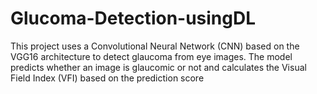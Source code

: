 # Glucoma-Detection-usingDL
This project uses a Convolutional Neural Network (CNN) based on the VGG16 architecture to detect glaucoma from eye images. The model predicts whether an image is glaucomic or not and calculates the Visual Field Index (VFI) based on the prediction score
